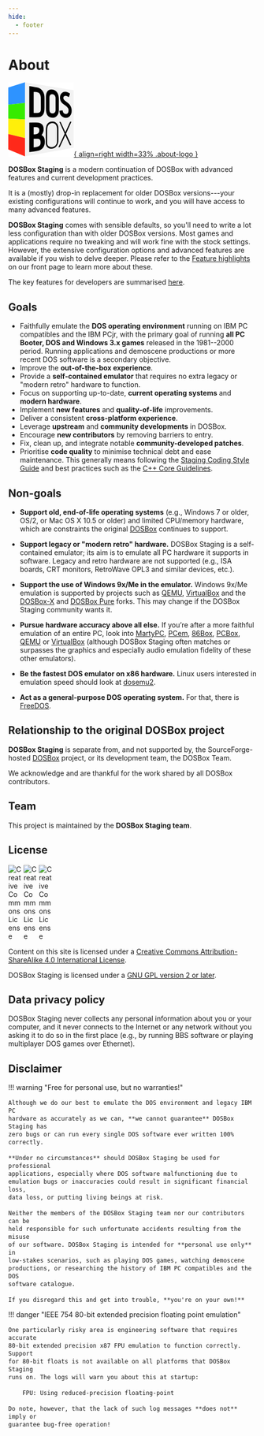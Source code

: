 ```yaml
---
hide:
  - footer
---
```


# About

[![DOSBox Staging](../assets/images/dosbox-staging-no-border.svg){ align=right width=33% .about-logo }](https://www.dosbox-staging.org/)

**DOSBox Staging** is a modern continuation of DOSBox with advanced features
and current development practices.

It is a (mostly) drop-in replacement for older DOSBox versions---your
existing configurations will continue to work, and you will have access to
many advanced features.

**DOSBox Staging** comes with sensible defaults, so you'll need to write
a lot less configuration than with older DOSBox versions. Most games and
applications require no tweaking and will work fine with the stock
settings. However, the extensive configuration options and advanced features
are available if you wish to delve deeper. Please refer to the [Feature
highlights](../index.md#feature-highlights) on our front page to learn more
about these.

The key features for developers are summarised [here](https://github.com/dosbox-staging/dosbox-staging?tab=readme-ov-file#key-features-for-developers).


## Goals

- Faithfully emulate the **DOS operating environment** running on IBM PC
  compatibles and the IBM PCjr, with the primary goal of running **all PC
  Booter, DOS and Windows 3.x games** released in the 1981--2000 period. Running
  applications and demoscene productions or more recent DOS software is a
  secondary objective.
- Improve the **out-of-the-box experience**.
- Provide a **self-contained emulator** that requires no extra legacy or "modern
  retro" hardware to function.
- Focus on supporting up-to-date, **current operating systems** and **modern
 hardware**.
- Implement **new features** and **quality-of-life** improvements.
- Deliver a consistent **cross-platform experience**.
- Leverage **upstream** and **community developments** in DOSBox.
- Encourage **new contributors** by removing barriers to entry.
- Fix, clean up, and integrate notable **community-developed patches**.
- Prioritise **code quality** to minimise technical
  debt and ease maintenance. This generally means following the
  [Staging Coding Style Guide](https://github.com/dosbox-staging/dosbox-staging/blob/main/CONTRIBUTING.md#coding-style)
  and best practices such as the [C++ Core Guidelines](http://isocpp.github.io/CppCoreGuidelines/CppCoreGuidelines).


## Non-goals

- **Support old, end-of-life operating systems** (e.g., Windows 7 or older, OS/2,
  or Mac OS X 10.5 or older) and limited CPU/memory hardware, which are
  constraints the original [DOSBox](https://www.dosbox.com/) continues to
  support.

- **Support legacy or "modern retro" hardware.** DOSBox Staging is a
  self-contained emulator; its aim is to emulate all PC hardware it supports in
  software. Legacy and retro hardware are not supported (e.g., ISA boards, CRT monitors, RetroWave OPL3 and similar devices, etc.).

- **Support the use of Windows 9x/Me in the emulator.** Windows 9x/Me emulation
  is supported by projects such as [QEMU](https://www.qemu.org),
  [VirtualBox](https://www.virtualbox.org/) and the
  [DOSBox-X](https://www.dosbox-x.com/) and
  [DOSBox Pure](https://github.com/schellingb/dosbox-pure) forks.
  This may change if the DOSBox Staging community wants it.

- **Pursue hardware accuracy above all else.** If you’re after a more faithful
  emulation of an entire PC, look into
  [MartyPC](https://github.com/dbalsom/martypc),
  [PCem](https://pcem-emulator.co.uk/), [86Box](https://86box.net),
  [PCBox](https://pcbox.github.io/), [QEMU](https://www.qemu.org/)
  or [VirtualBox](https://www.virtualbox.org/)
  (although DOSBox Staging often matches or surpasses the graphics and
  especially audio emulation fidelity of these other emulators).

- **Be the fastest DOS emulator on x86 hardware.** Linux users interested in
  emulation speed should look at [dosemu2](https://github.com/dosemu2/dosemu2).

- **Act as a general-purpose DOS operating system.** For that, there is
  [FreeDOS](https://www.freedos.org/).


## Relationship to the original DOSBox project

**DOSBox Staging** is separate from, and not supported by, the
SourceForge-hosted [DOSBox](https://www.dosbox.com/) project, or its
development team, the DOSBox Team.

We acknowledge and are thankful for the work shared by all DOSBox
contributors.


## Team

This project is maintained by the **DOSBox Staging team**.


## License

<div>
  <a rel="license" href="http://creativecommons.org/licenses/by-sa/4.0/" style="text-decoration: none">
    <img alt="Creative Commons License" style="width: 1.7rem; display: inline-block;" src="https://mirrors.creativecommons.org/presskit/icons/cc.svg">
    <img alt="Creative Commons License" style="width: 1.7rem; display: inline-block;" src="https://mirrors.creativecommons.org/presskit/icons/by.svg">
    <img alt="Creative Commons License" style="width: 1.7rem; display: inline-block;" src="https://mirrors.creativecommons.org/presskit/icons/sa.svg">
  </a>
</div>

Content on this site is licensed under a
[Creative Commons Attribution-ShareAlike 4.0 International License](https://creativecommons.org/licenses/by-sa/4.0/).

DOSBox Staging is licensed under a [GNU GPL version 2 or later](https://www.gnu.org/licenses/old-licenses/gpl-2.0.html).


## Data privacy policy

DOSBox Staging never collects any personal information about you or your
computer, and it never connects to the Internet or any network without you
asking it to do so in the first place (e.g., by running BBS software or
playing multiplayer DOS games over Ethernet).


## Disclaimer

!!! warning "Free for personal use, but no warranties!"

    Although we do our best to emulate the DOS environment and legacy IBM PC
    hardware as accurately as we can, **we cannot guarantee** DOSBox Staging has
    zero bugs or can run every single DOS software ever written 100%
    correctly.

    **Under no circumstances** should DOSBox Staging be used for professional
    applications, especially where DOS software malfunctioning due to
    emulation bugs or inaccuracies could result in significant financial loss,
    data loss, or putting living beings at risk.

    Neither the members of the DOSBox Staging team nor our contributors can be
    held responsible for such unfortunate accidents resulting from the misuse
    of our software. DOSBox Staging is intended for **personal use only** in
    low-stakes scenarios, such as playing DOS games, watching demoscene
    productions, or researching the history of IBM PC compatibles and the DOS
    software catalogue.

    If you disregard this and get into trouble, **you're on your own!**


!!! danger "IEEE 754 80-bit extended precision floating point emulation"

    One particularly risky area is engineering software that requires accurate
    80-bit extended precision x87 FPU emulation to function correctly. Support
    for 80-bit floats is not available on all platforms that DOSBox Staging
    runs on. The logs will warn you about this at startup:

        FPU: Using reduced-precision floating-point

    Do note, however, that the lack of such log messages **does not** imply or
    guarantee bug-free operation!
